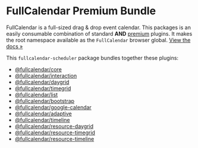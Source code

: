 
# FullCalendar Premium Bundle

FullCalendar is a full-sized drag & drop event calendar. This packages is an easily consumable combination of standard **AND** [premium](https://fullcalendar.io/docs/premium) plugins. It makes the root namespace available as the `FullCalendar` browser global. [View the docs &raquo;](https://fullcalendar.io/docs/getting-started)

This `fullcalendar-scheduler` package bundles together these plugins:

- [@fullcalendar/core](https://www.npmjs.com/package/@fullcalendar/core)
- [@fullcalendar/interaction](https://www.npmjs.com/package/@fullcalendar/interaction)
- [@fullcalendar/daygrid](https://www.npmjs.com/package/@fullcalendar/daygrid)
- [@fullcalendar/timegrid](https://www.npmjs.com/package/@fullcalendar/timegrid)
- [@fullcalendar/list](https://www.npmjs.com/package/@fullcalendar/list)
- [@fullcalendar/bootstrap](https://www.npmjs.com/package/@fullcalendar/bootstrap)
- [@fullcalendar/google-calendar](https://www.npmjs.com/package/@fullcalendar/google-calendar)
- [@fullcalendar/adaptive](https://www.npmjs.com/package/@fullcalendar/adaptive)
- [@fullcalendar/timeline](https://www.npmjs.com/package/@fullcalendar/timeline)
- [@fullcalendar/resource-daygrid](https://www.npmjs.com/package/@fullcalendar/resource-daygrid)
- [@fullcalendar/resource-timegrid](https://www.npmjs.com/package/@fullcalendar/resource-timegrid)
- [@fullcalendar/resource-timeline](https://www.npmjs.com/package/@fullcalendar/resource-timeline)
